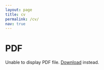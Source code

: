```yaml
---
layout: page
title: cv
permalink: /cv/
nav: true
---
```


<html>
  <body>
    <h1>PDF</h1>
    <object data="/assets/cv/CV_2024_andre_pedersen.pdf" type="application/pdf" width="100%" height="100%">
      <p>Unable to display PDF file. <a href="/assets/cv/CV_2024_andre_pedersen.pdf">Download</a> instead.</p>
    </object>
  </body>
</html>
